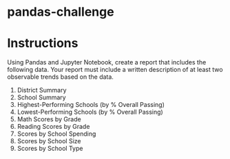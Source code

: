 # pandas-challenge
 
# Instructions

Using Pandas and Jupyter Notebook, create a report that includes the following data. Your report must include a written description of at least two observable trends based on the data.

1. District Summary
2. School Summary
3. Highest-Performing Schools (by % Overall Passing)
4. Lowest-Performing Schools (by % Overall Passing)
5. Math Scores by Grade
6. Reading Scores by Grade
7. Scores by School Spending
8. Scores by School Size
9. Scores by School Type
